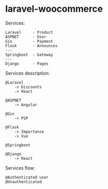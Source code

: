 # laravel-woocommerce

Services:

```
Laravel     - Product
ASPNET      - User
Gin         - Payment
Flask       - Announces
---
Springboot  - Gateway
---
Django      - Pages
```

Services description:
```
@Laravel
    -> Discounts
    -> React

@ASPNET
    -> Angular

@Gin
    -> PSP

@Flask
    -> Importance
    -> Vue

@Springboot

@Django
    -> React
```

Services flow:
```
@Authenticated user
@Unauthenticated
```